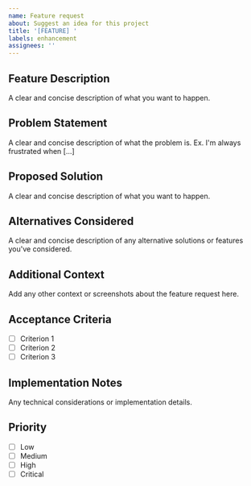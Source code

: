 ```yaml
---
name: Feature request
about: Suggest an idea for this project
title: '[FEATURE] '
labels: enhancement
assignees: ''
---
```


## Feature Description

A clear and concise description of what you want to happen.

## Problem Statement

A clear and concise description of what the problem is. Ex. I'm always frustrated when [...]

## Proposed Solution

A clear and concise description of what you want to happen.

## Alternatives Considered

A clear and concise description of any alternative solutions or features you've considered.

## Additional Context

Add any other context or screenshots about the feature request here.

## Acceptance Criteria

- [ ] Criterion 1
- [ ] Criterion 2
- [ ] Criterion 3

## Implementation Notes

Any technical considerations or implementation details.

## Priority

- [ ] Low
- [ ] Medium
- [ ] High
- [ ] Critical
